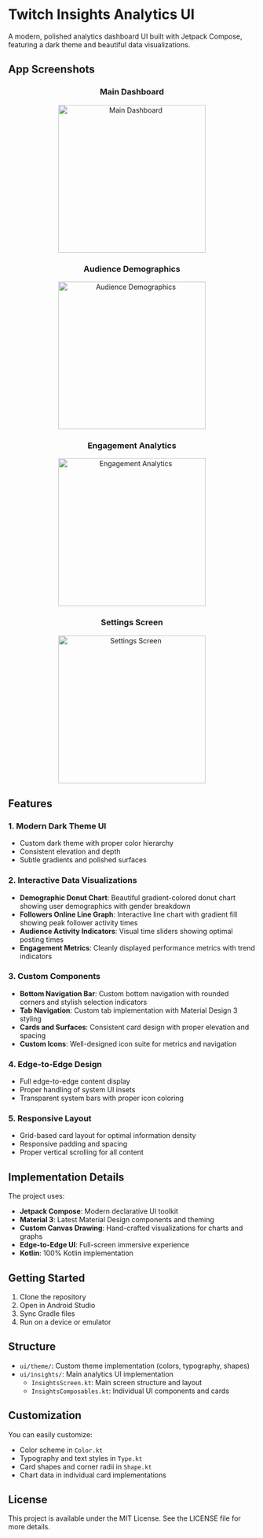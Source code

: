# Twitch Insights Analytics UI

A modern, polished analytics dashboard UI built with Jetpack Compose, featuring a dark theme and beautiful data visualizations.

## App Screenshots

<div align="center">

### Main Dashboard
<img src="docs/images/main.png" width="300" alt="Main Dashboard">

### Audience Demographics
<img src="docs/images/audience_demographic.png" width="300" alt="Audience Demographics">

### Engagement Analytics
<img src="docs/images/engagement_rate.png" width="300" alt="Engagement Analytics">

### Settings Screen
<img src="docs/images/settings.png" width="300" alt="Settings Screen">

</div>

## Features

### 1. Modern Dark Theme UI
- Custom dark theme with proper color hierarchy
- Consistent elevation and depth
- Subtle gradients and polished surfaces

### 2. Interactive Data Visualizations
- **Demographic Donut Chart**: Beautiful gradient-colored donut chart showing user demographics with gender breakdown
- **Followers Online Line Graph**: Interactive line chart with gradient fill showing peak follower activity times
- **Audience Activity Indicators**: Visual time sliders showing optimal posting times
- **Engagement Metrics**: Cleanly displayed performance metrics with trend indicators

### 3. Custom Components
- **Bottom Navigation Bar**: Custom bottom navigation with rounded corners and stylish selection indicators
- **Tab Navigation**: Custom tab implementation with Material Design 3 styling
- **Cards and Surfaces**: Consistent card design with proper elevation and spacing
- **Custom Icons**: Well-designed icon suite for metrics and navigation

### 4. Edge-to-Edge Design
- Full edge-to-edge content display
- Proper handling of system UI insets
- Transparent system bars with proper icon coloring

### 5. Responsive Layout
- Grid-based card layout for optimal information density
- Responsive padding and spacing
- Proper vertical scrolling for all content

## Implementation Details

The project uses:
- **Jetpack Compose**: Modern declarative UI toolkit
- **Material 3**: Latest Material Design components and theming
- **Custom Canvas Drawing**: Hand-crafted visualizations for charts and graphs
- **Edge-to-Edge UI**: Full-screen immersive experience
- **Kotlin**: 100% Kotlin implementation

## Getting Started

1. Clone the repository
2. Open in Android Studio
3. Sync Gradle files
4. Run on a device or emulator

## Structure

- `ui/theme/`: Custom theme implementation (colors, typography, shapes)
- `ui/insights/`: Main analytics UI implementation
  - `InsightsScreen.kt`: Main screen structure and layout
  - `InsightsComposables.kt`: Individual UI components and cards

## Customization

You can easily customize:
- Color scheme in `Color.kt`
- Typography and text styles in `Type.kt`
- Card shapes and corner radii in `Shape.kt`
- Chart data in individual card implementations

## License

This project is available under the MIT License. See the LICENSE file for more details. 